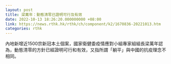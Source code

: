 ```yaml
---
layout: post
title: 梁萬年：動態清零已證明可行及有效
date: 2022-10-13 18:26:20.000000000 +08:00
link: https://news.rthk.hk/rthk/ch/component/k2/1670836-20221013.htm
categories: rthk
---
```


內地新增近1500宗新冠本土個案，國家衛健委疫情應對小組專家組組長梁萬年認為，動態清零的方針已經證明可行和有效，又指所謂「躺平」與中國的抗疫理念不相同。
